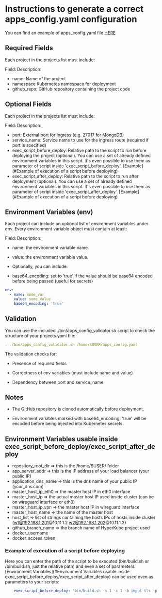 # Instructions to generate a correct apps_config.yaml configuration

You can find an example of apps_config.yaml file [HERE](https://github.com/rMiccolis/HyperKube/blob/master/doc/apps_config_instructions.md)

## Required Fields

Each project in the projects list must include:

  Field:        Description:

- name:         Name of the project
- namespace     Kubernetes namespace for deployment
- github_repo:  GitHub repository containing the project code

## Optional Fields

Each project in the projects list must include:

  Field:                        Description:

- port:                         External port for ingress (e.g. 27017 for MongoDB)
- service_name:                 Service name to use for the ingress route (required if port is specified)
- exec_script_before_deploy:    Relative path to the script to run before deploying the project (optional). You can use a set of already defined environment variables in this script. It's even possible to use them as parameter of script inside 'exec_script_before_deploy'. [Example](#Example of execution of a script before deploying)
- exec_script_after_deploy:     Relative path to the script to run after deployment (optional). You can use a set of already defined environment variables in this script. It's even possible to use them as parameter of script inside 'exec_script_after_deploy'. [Example](#Example of execution of a script before deploying)

## Environment Variables (env)

Each project can include an optional list of environment variables under env. Every environment variable object must contain at least:

  Field:                        Description:

- name:                         the environment variable name.

- value:                        the environment variable value.

- Optionally, you can include:

- base64_encoding:              set to 'true' if the value should be base64 encoded before being passed (useful for secrets)

```yaml
env:
  - name: some_var
    value: some_value
    base64_encoding: 'true'
```

## Validation

You can use the included ./bin/apps_config_validator.sh script to check the structure of your projects.yaml file:

```yaml
. ./bin/apps_config_validator.sh /home/$USER/apps_config.yaml
```

The validation checks for:

- Presence of required fields

- Correctness of env variables (must include name and value)

- Dependency between port and service_name

## Notes

- The GitHub repository is cloned automatically before deployment.

- Environment variables marked with base64_encoding: 'true' will be encoded before being injected into Kubernetes secrets.

## Environment Variables usable inside exec_script_before_deploy/exec_script_after_deploy

- repository_root_dir       => this is the /home/$USER/ folder
- app_server_addr           => this is the IP address of your load balancer (your public IP)
- application_dns_name      => this is the dns name of your public IP (your_dns.com)
- master_host_ip_eth0       => the master host IP in eth0 interface
- master_host_ip            => the actual master host IP used inside cluster (can be on wireguard interface or eth0)
- master_host_ip_vpn        => the master host IP in wireguard interface
- master_host_name          => the name of the master host
- host_list                 => list of strings containing the hosts IPs of hosts inside cluster (w1@192.168.1.201@10.11.1.2 w2@192.168.1.202@10.11.1.3)
- github_branch_name        => the branch name of HyperKube project used
- docker_username
- docker_access_token

### Example of execution of a script before deploying

Here you can enter the path of the script to be executed (bin/build.sh or /bin/build.sh, just the relative path) and even a set of parameters. [Environment Variables](#Environment Variables usable inside exec_script_before_deploy/exec_script_after_deploy) can be used even as parameters to your scripts:

```yaml
    exec_script_before_deploy: 'bin/build.sh -s 1 -c 1 -b input-tls -p https -i $app_server_addr -d $docker_username -t 1'
```
